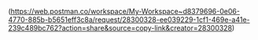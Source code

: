 (https://web.postman.co/workspace/My-Workspace~d8379696-0e06-4770-885b-b5651eff3c8a/request/28300328-ee039229-1cf1-469e-a41e-239c489bc762?action=share&source=copy-link&creator=28300328)
